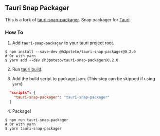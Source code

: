 ## Tauri Snap Packager
This is a fork of [tauri-snap-packager](https://github.com/harshkhandeparkar/tauri-snap-packager).
Snap packager for [Tauri](https://tauri.app/).

### How To
1. Add `tauri-snap-packager` to your tauri project root.
```shell
$ npm install --save-dev @h3poteto/tauri-snap-packager@0.2.0
# Or with yarn
$ yarn add --dev @h3poteto/tauri-snap-packager@0.2.0
```

2. Run [tauri build](https://tauri.app/v1/api/cli/#build).

3. Add the build script to package.json. (This step can be skipped if using `yarn`)
```json
  "scripts": {
    "tauri-snap-packager": "tauri-snap-packager"
  }
```

4. Package!
```shell
$ npm run tauri-snap-packager
# Or with yarn
$ yarn tauri-snap-packager
```

